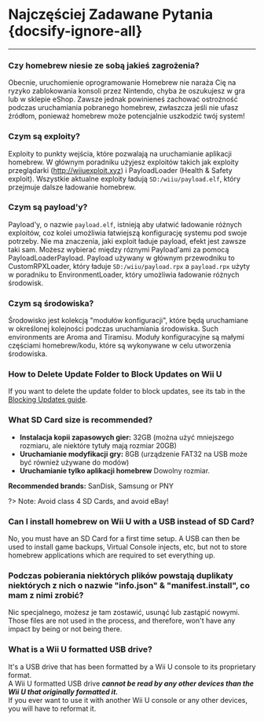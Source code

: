 # Najczęściej Zadawane Pytania {docsify-ignore-all}
---

### Czy homebrew niesie ze sobą jakieś zagrożenia?

Obecnie, uruchomienie oprogramowanie Homebrew nie naraża Cię na ryzyko zablokowania konsoli przez Nintendo, chyba że oszukujesz w gra lub w sklepie eShop. Zawsze jednak powinieneś zachować ostrożność podczas uruchamiania pobranego homebrew, zwłaszcza jeśli nie ufasz źródłom, ponieważ homebrew może potencjalnie uszkodzić twój system!

### Czym są exploity?

Exploity to punkty wejścia, które pozwalają na uruchamianie aplikacji homebrew. W głównym poradniku użyjesz exploitów takich jak exploity przeglądarki (http://wiiuexploit.xyz) i PayloadLoader (Health & Safety exploit). Wszystkie aktualne exploity ładują `SD:/wiiu/payload.elf`, który przejmuje dalsze ładowanie homebrew.

### Czym są payload'y?

Payload'y, o nazwie `payload.elf`, istnieją aby ułatwić ładowanie różnych exploitów, coz kolei umożliwia łatwiejszą konfigurację systemu pod swoje potrzeby. Nie ma znaczenia, jaki exploit ładuje payload, efekt jest zawsze taki sam. Możesz wybierać między róznymi Payload'ami za pomocą PayloadLoaderPayload. Payload używany w głównym przewodniku to CustomRPXLoader, który ładuje `SD:/wiiu/payload.rpx` a `payload.rpx` użyty w poradniku to EnvironmentLoader, który umożliwia ładowanie różnych środowisk.

### Czym są środowiska?

Środowisko jest kolekcją "modułów konfiguracji", które będą uruchamiane w określonej kolejności podczas uruchamiania środowiska. Such environments are Aroma and Tiramisu. Moduły konfiguracyjne są małymi częściami homebrew/kodu, które są wykonywane w celu utworzenia środowiska.

### How to Delete Update Folder to Block Updates on Wii U

If you want to delete the update folder to block updates, see its tab in the [Blocking Updates guide](block-updates).

### What SD Card size is recommended?

 - **Instalacja kopii zapasowych gier:** 32GB (można użyć mniejszego rozmiaru, ale niektóre tytuły mają rozmiar 20GB)
 - **Uruchamianie modyfikacji gry:** 8GB (urządzenie FAT32 na USB może być również używane do modów)
 - **Uruchamianie tylko aplikacji homebrew** Dowolny rozmiar.

**Recommended brands:** SanDisk, Samsung or PNY

?> Note: Avoid class 4 SD Cards, and avoid eBay!

### Can I install homebrew on Wii U with a USB instead of SD Card?

No, you must have an SD Card for a first time setup. A USB can then be used to install game backups, Virtual Console injects, etc, but not to store homebrew applications which are required to set everything up.

### Podczas pobierania niektórych plików powstają duplikaty niektórych z nich o nazwie "info.json" & "manifest.install", co mam z nimi zrobić?

Nic specjalnego, możesz je tam zostawić, usunąć lub zastąpić nowymi. Those files are not used in the process, and therefore, won't have any impact by being or not being there.

### What is a Wii U formatted USB drive?

It's a USB drive that has been formatted by a Wii U console to its proprietary format.  
A Wii U formatted USB drive ***cannot be read by any other devices than the Wii U that originally formatted it.***  
If you ever want to use it with another Wii U console or any other devices, you will have to reformat it.
